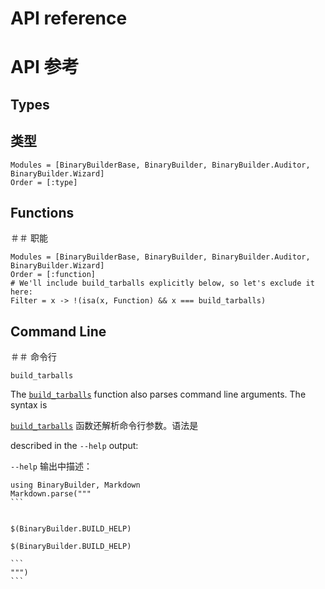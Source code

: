 
# API reference

# API 参考


## Types

## 类型

```@autodocs
Modules = [BinaryBuilderBase, BinaryBuilder, BinaryBuilder.Auditor, BinaryBuilder.Wizard]
Order = [:type]
```


## Functions

＃＃ 职能

```@autodocs
Modules = [BinaryBuilderBase, BinaryBuilder, BinaryBuilder.Auditor, BinaryBuilder.Wizard]
Order = [:function]
# We'll include build_tarballs explicitly below, so let's exclude it here:
Filter = x -> !(isa(x, Function) && x === build_tarballs)
```


## Command Line

＃＃ 命令行

```@docs
build_tarballs
```


The [`build_tarballs`](@ref) function also parses command line arguments. The syntax is

[`build_tarballs`](@ref) 函数还解析命令行参数。语法是


described in the `--help` output:

`--help` 输出中描述：

````@eval
using BinaryBuilder, Markdown
Markdown.parse("""
```


$(BinaryBuilder.BUILD_HELP)

$(BinaryBuilder.BUILD_HELP)

```
""")
```

